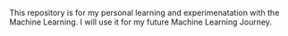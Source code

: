 This repository is for my personal learning and experimenatation with the Machine Learning.
I will use it for my future Machine Learning Journey.
